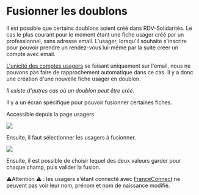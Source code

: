# Fusionner les doublons

Il est possible que certains doublons soient créé dans RDV-Solidarités. Le cas le plus courant pour le moment étant une fiche usager créé par un professionnel, sans adresse email. L'usager, lorsqu'il souhaite s'inscrire pour pouvoir prendre un rendez-vous lui-même par la suite créer un compte avec email.

[L'unicité des comptes usagers](https://doc.rdv-solidarites.fr/guide-utilisation/pour-les-agents/guide-dutilisation-pour-les-agents/bases-usagers#unicite-des-fiches-usagers) se faisant uniquement sur l'email, nous ne pouvons pas faire de rapprochement automatique dans ce cas. Il y a donc une création d'une nouvelle fiche usager en doublon.

_Il existe d'autres cas où un doublon peut être créé._

Il y a un écran spécifique pour pouvoir fusionner certaines fiches.

Accessible depuis la page usagers&#x20;

![](<../../../.gitbook/assets/Screenshot\_2021-12-10 Vos usagers - RDV Solidarités.png>)

Ensuite, il faut sélectionner les usagers à fusionner.

![](<../../../.gitbook/assets/Screenshot\_2021-12-10 Fusionner deux usagers - RDV Solidarités.png>)

Ensuite, il est possible de choisir lequel des deux valeurs garder pour chaque champ, puis valider la fusion.

:warning:Attention :warning: : les usagers s'étant connecté avec [FranceConnect](https://franceconnect.gouv.fr) ne peuvent pas voir leur nom, prénom et nom de naissance modifié.
